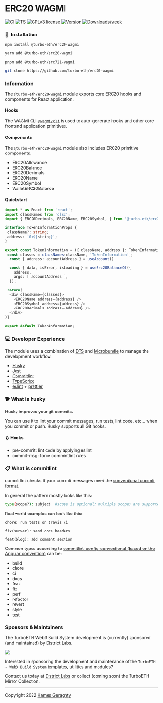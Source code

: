 # ERC20 WAGMI

![CI](https://github.com/turbo-eth/erc20-wagmi/actions/workflows/main.yml/badge.svg)
![TS](https://badgen.net/badge/-/TypeScript?icon=typescript&label&labelColor=blue&color=555555)
[![GPLv3 license](https://img.shields.io/badge/License-MIT-blue.svg)](http://perso.crans.org/besson/LICENSE.html)
[![Version](https://img.shields.io/npm/v/@turbo-eth/erc20-wagmi.svg)](https://npmjs.org/package/@turbo-eth/erc20-wagmi)
[![Downloads/week](https://img.shields.io/npm/dw/@turbo-eth/erc20-wagmi.svg)](https://npmjs.org/package/@turbo-eth/erc20-wagmi)

### 💾 &nbsp;Installation

```sh
npm install @turbo-eth/erc20-wagmi
```

```sh
yarn add @turbo-eth/erc20-wagmi
```

```sh
pnpm add @turbo-eth/erc721-wagmi
```

```sh
git clone https://github.com/turbo-eth/erc20-wagmi
```

### Information

The `@turbo-eth/erc20-wagmi` module exports core ERC20 hooks and components for React application.

#### Hooks
The WAGMI CLI [`@wagmi/cli`](https://wagmi.sh/cli/getting-started) is used to auto-generate hooks and other core frontend application primitives.

#### Components
The `@turbo-eth/erc20-wagmi` module also includes ERC20 primitive components.

- ERC20Allowance
- ERC20Balance
- ERC20Decimals
- ERC20Name
- ERC20Symbol
- WalletERC20Balance


#### Quickstart

```typescript
import * as React from 'react';
import classNames from 'clsx';
import { ERC20Decimals, ERC20Name, ERC20Symbol, } from '@turbo-eth/erc20-wagmi'

interface TokenInformationProps {
 className?: string;
 address: `0x${string}`;
}

export const TokenInformation = ({ className, address }: TokenInformationProps) => { 
 const classes = classNames(className, 'TokenInformation'); 
  const { address: accountAddress } = useAccount()

  const { data, isError, isLoading } = useErc20BalanceOf({
    address,
    args: [ accountAddress ],
  });

 return(
  <div className={classes}>
    <ERC20Name address={address} />
    <ERC20Symbol address={address} />
    <ERC20Decimals address={address} />
  </div>
)}

export default TokenInformation;
```

### 💻 Developer Experience

The module uses a combination of [DTS](https://github.com/weiran-zsd/dts-cli) and [Microbundle](https://github.com/developit/microbundle) to manage the development workflow.

- [Husky](https://typicode.github.io/husky/#/)
- [Jest](https://jestjs.io/)
- [Commitlint](https://github.com/conventional-changelog/commitlint)
- [TypeScript](https://www.typescriptlang.org/)
- [eslint](https://eslint.org/) + [prettier](https://prettier.io/)

### 🐕 What is husky

Husky improves your git commits.

You can use it to lint your commit messages, run tests, lint code, etc... when you commit or push. Husky supports all Git hooks.

#### 🪝 Hooks

- pre-commit: lint code by applying eslint
- commit-msg: force commintlint rules

### 📋 What is commitlint

commitlint checks if your commit messages meet the [conventional commit format](https://conventionalcommits.org).

In general the pattern mostly looks like this:

```sh
type(scope?): subject  #scope is optional; multiple scopes are supported (current delimiter options: "/", "\" and ",")
```

Real world examples can look like this:

```
chore: run tests on travis ci
```

```
fix(server): send cors headers
```

```
feat(blog): add comment section
```

Common types according to [commitlint-config-conventional (based on the Angular convention)](https://github.com/conventional-changelog/commitlint/tree/master/@commitlint/config-conventional#type-enum) can be:

- build
- chore
- ci
- docs
- feat
- fix
- perf
- refactor
- revert
- style
- test

### Sponsors & Maintainers

The TurboETH Web3 Build System development is (currently) sponsored (and maintained) by District Labs.

<a alt="District Labs" href="https://districtlabs.com/" target="_blank">
 <img src="https://red-effective-snake-988.mypinata.cloud/ipfs/QmXhSGcjL9oqQUpoSLzJ1vWto4B43epATpraqJhV5B4cdB">
</a>

Interested in sponsoring the development and maintenance of the `TurboETH - Web3 Build System` templates, utilities and modules?

Contact us today at <a alt="District Labs" href="https://districtlabs.com/" target="_blank">District Labs</a> or collect (coming soon) the TurboETH Mirror Collection.

<hr />

Copyright 2022 [Kames Geraghty](https://twitter.com/KamesGeraghty)
